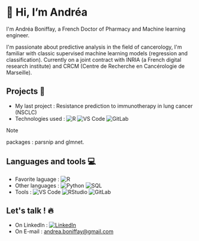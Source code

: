 👋 Hi, I’m Andréa 
=============

 I'm Andréa Boniffay, a French Doctor of Pharmacy and Machine learning engineer. 

 I'm passionate about predictive analysis in the field of cancerology, I'm familiar with classic supervised machine learning models (regression and classification). Currently on a joint contract with INRIA (a French digital research institute) and CRCM (Centre de Recherche en Cancérologie de Marseille).


## Projects 🌱

-  My last project :  Resistance prediction to immunotherapy in lung cancer (NSCLC) 
-  Technologies used : ![R](https://img.shields.io/badge/-R-276DC3?&logo=R) ![VS Code](https://img.shields.io/badge/-VS%20Code-000?&logo=visual-studio-code)  ![GitLab](https://img.shields.io/badge/-GitLab-330F63?&logo=gitlab)

> [!NOTE]
> packages : parsnip and glmnet.

## Languages and tools 💻
- Favorite laguage : ![R](https://img.shields.io/badge/-R-276DC3?&logo=R)
- Other languages : ![Python](https://img.shields.io/badge/-Python-000?&logo=Python)  ![SQL](https://img.shields.io/badge/-SQL-000?&logo=MySQL)
- Tools : ![VS Code](https://img.shields.io/badge/-VS%20Code-000?&logo=visual-studio-code)  ![RStudio](https://img.shields.io/badge/-RStudio-75AADB?&logo=RStudio)  ![GitLab](https://img.shields.io/badge/-GitLab-330F63?&logo=gitlab)


## Let's talk ! 🔥
- On LinkedIn : [![LinkedIn](https://img.shields.io/badge/-LinkedIn-000?&logo=LinkedIn)](https://www.linkedin.com/in/andréa-boniffay)
- On E-mail : andrea.boniffay@gmail.com


<!---
AndreaBoniffay/AndreaBoniffay is a ✨ special ✨ repository because its `README.md` (this file) appears on your GitHub profile.
You can click the Preview link to take a look at your changes.

🩷🤙👩‍🎓🥼🌟✨🔥🖥️💻🛠️📝

- 🩷 Favorite laguage : ![R](https://img.shields.io/badge/-R-276DC3?&logo=R)
- ✨ Other languages : ![Python](https://img.shields.io/badge/-Python-000?&logo=Python) | ![SQL](https://img.shields.io/badge/-SQL-000?&logo=MySQL)
- 💻 Tools : ![VS Code](https://img.shields.io/badge/-VS%20Code-000?&logo=visual-studio-code) | ![RStudio](https://img.shields.io/badge/-RStudio-75AADB?&logo=RStudio) | ![GitLab](https://img.shields.io/badge/-GitLab-330F63?&logo=gitlab)
--->
